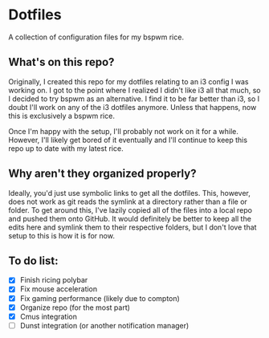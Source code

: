 # Dotfiles

A collection of configuration files for my bspwm rice.

## What's on this repo?

Originally, I created this repo for my dotfiles relating to an i3 config I was working on. I got to the point where I realized I didn't like i3 all that much, so I decided to try bspwm as an alternative. I find it to be far better than i3, so I doubt I'll work on any of the i3 dotfiles anymore. Unless that happens, now this is exclusively a bspwm rice.

Once I'm happy with the setup, I'll probably not work on it for a while. However, I'll likely get bored of it eventually and I'll continue to keep this repo up to date with my latest rice.

## Why aren't they organized properly?

Ideally, you'd just use symbolic links to get all the dotfiles. This, however, does not work as git reads the symlink at a directory rather than a file or folder. To get around this, I've lazily copied all of the files into a local repo and pushed them onto GitHub. It would definitely be better to keep all the edits here and symlink them to their respective folders, but I don't love that setup to this is how it is for now.

## To do list:
- [X] Finish ricing polybar
- [X] Fix mouse acceleration
- [X] Fix gaming performance (likely due to compton)
- [X] Organize repo (for the most part)
- [X] Cmus integration
- [ ] Dunst integration (or another notification manager)
